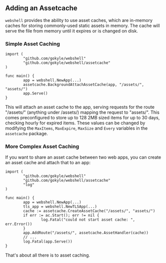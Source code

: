 ## Adding an Assetcache

`webshell` provides the ability to use asset caches, which are in-memory caches
for storing commonly-used static assets in memory. The cache will serve the
file from memory until it expires or is changed on disk.

### Simple Asset Caching

```
import (
        "github.com/gokyle/webshell"
        "github.com/gokyle/webshell/assetcache"
)

func main() {
        app = webshell.NewApp(...)
        assetcache.BackgroundAttachAssetCache(app, "/assets/", "assets/")
        app.Serve()
}
```

This will attach an asset cache to the app, serving requests for the route
"/assets/" (anything under /assets/) mapping the request to "assets/". This
comes preconfigured to store up to 128 2MB sized items for up to 30 days,
checking hourly for expired items. These values can be changed by modifying
the `MaxItems`, `MaxExpire`, `MaxSize` and `Every` variables in the
`assetcache` package. 


### More Complex Asset Caching

If you want to share an asset cache between two web apps, you can create
an asset cache and attach that to an app:

```
import (
        "github.com/gokyle/webshell"
        "github.com/gokyle/webshell/assetcache"
        "log"
)

func main() {
        app = webshell.NewApp(...)
        tls_app = webshell.NewTLSApp(...)
        cache := assetcache.CreateAssetCache("/assets/", "assets/")
        if err := ac.Start(); err != nil {
                log.Fatal("could not start asset cache: ", err.Error())
        }
        app.AddRoute("/assets/", assetcache.AssetHandler(cache))
        // ...
        log.Fatal(app.Serve())
}
```

That's about all there is to asset caching.
